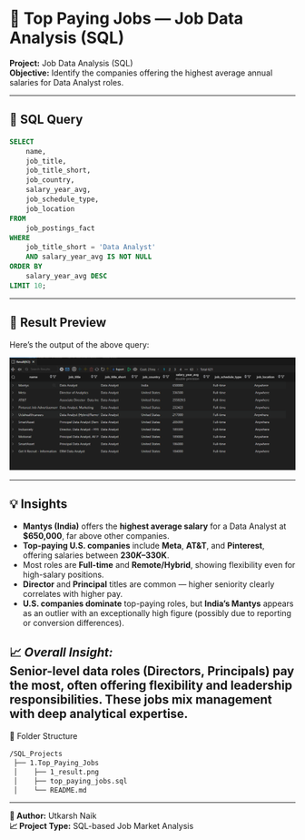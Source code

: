 # 💼 Top Paying Jobs — Job Data Analysis (SQL)

**Project:** Job Data Analysis (SQL)  
**Objective:** Identify the companies offering the highest average annual salaries for Data Analyst roles.

---

## 🧾 SQL Query
```sql
SELECT 
    name,
    job_title,
    job_title_short,
    job_country,
    salary_year_avg,
    job_schedule_type,
    job_location
FROM 
    job_postings_fact
WHERE 
    job_title_short = 'Data Analyst'
    AND salary_year_avg IS NOT NULL
ORDER BY 
    salary_year_avg DESC
LIMIT 10;
```
---
## 📸 Result Preview

Here’s the output of the above query:

![Top Paying Jobs Result](./1_result.png)

---

## 💡 Insights

- **Mantys (India)** offers the **highest average salary** for a Data Analyst at **$650,000**, far above other companies.  
- **Top-paying U.S. companies** include **Meta**, **AT&T**, and **Pinterest**, offering salaries between **$230K–$330K**.  
- Most roles are **Full-time** and **Remote/Hybrid**, showing flexibility even for high-salary positions.  
- **Director** and **Principal** titles are common — higher seniority clearly correlates with higher pay.  
- **U.S. companies dominate** top-paying roles, but **India’s Mantys** appears as an outlier with an exceptionally high figure (possibly due to reporting or conversion differences).  

📈 *Overall Insight:*  
Senior-level data roles (Directors, Principals) pay the most, often offering flexibility and leadership responsibilities. These jobs mix management with deep analytical expertise.
---

📂 Folder Structure
```
/SQL_Projects
 ├── 1.Top_Paying_Jobs
 │    ├── 1_result.png
 │    ├── top_paying_jobs.sql
 │    └── README.md
```

---
**📌 Author:** Utkarsh Naik  
**📈 Project Type:** SQL-based Job Market Analysis

